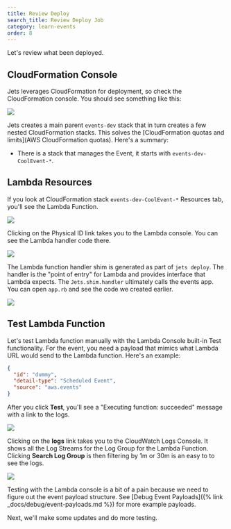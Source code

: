 ```yaml
---
title: Review Deploy
search_title: Review Deploy Job
category: learn-events
order: 8
---
```


Let's review what been deployed.

## CloudFormation Console

Jets leverages CloudFormation for deployment, so check the CloudFormation console. You should see something like this:

![](https://img.boltops.com/tools/jets/learn/events/review-deploy-cloudformation-console.png)

Jets creates a main parent `events-dev` stack that in turn creates a few nested CloudFormation stacks. This solves the [CloudFormation quotas and limits](AWS CloudFormation quotas).  Here's a summary:

* There is a stack that manages the Event, it starts with `events-dev-CoolEvent-*`.

## Lambda Resources

If you look at CloudFormation stack `events-dev-CoolEvent-*` Resources tab, you'll see the Lambda Function.

![](https://img.boltops.com/tools/jets/learn/events/review-deploy-cloudformation-lambda.png)

Clicking on the Physical ID link takes you to the Lambda console. You can see the Lambda handler code there.

![](https://img.boltops.com/tools/jets/learn/events/review-deploy-lambda-handler.png)

The Lambda function handler shim is generated as part of `jets deploy`. The handler is the "point of entry" for Lambda and provides interface that Lambda expects. The `Jets.shim.handler` ultimately calls the events app. You can open `app.rb` and see the code we created earlier.

![](https://img.boltops.com/tools/jets/learn/events/review-deploy-lambda-app-code.png)

## Test Lambda Function

Let's test Lambda function manually with the Lambda Console built-in Test functionality. For the event, you need a payload that mimics what Lambda URL would send to the Lambda function. Here's an example:

```json
{
  "id": "dummy",
  "detail-type": "Scheduled Event",
  "source": "aws.events"
}
```

After you click **Test**, you'll see a "Executing function: succeeded" message with a link to the logs.

![](https://img.boltops.com/tools/jets/learn/events/review-deploy-test-lambda-manual.png)

Clicking on the **logs** link takes you to the CloudWatch Logs Console. It shows all the Log Streams for the Log Group for the Lambda Function. Clicking **Search Log Group** is then filtering by 1m or 30m is an easy to to see the logs.

![](https://img.boltops.com/tools/jets/learn/events/review-deploy-lambda-test-logs.png)

Testing with the Lambda console is a bit of a pain because we need to figure out the event payload structure. See [Debug Event Payloads]({% link _docs/debug/event-payloads.md %}) for more example payloads.

Next, we'll make some updates and do more testing.
